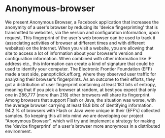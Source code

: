 # Anonymous-browser
We present Anonymous Browser, a Facebook application that increases the anonymity of a user's
browser by reducing its 'device fingerprinting' that is transmitted to websites, via the version and
configuration information, upon request. This fingerprint of the user's web browser can be
used to track it (associating activities of browser at different times and with different websites) on the Internet. When you visit a website, you are allowing that site to access a lot of
information about your browser's version and configuration information. When combined with
other information like IP address etc., this information can create a kind of signature that could
be used to identify your computer. The Electronic Frontier Foundation (EFF) made a test side,
panopticlick.eff.org, where they observed user traffic for analyzing their browser’s fingerprints.
As an outcome to their efforts, they got a distribution of user fingerprint containing at
least 18.1 bits of entropy, meaning that if you pick a browser at random, at best you expect that
only one in 286,777 (more than 218) other browsers will share its fingerprint. Among browsers
that support Flash or Java, the situation was worse, with the average browser carrying at least
18.8 bits of identifying information. 94.2 % of browsers with Flash or Java were unique in their
(EFF’s) collected samples. So keeping this all into mind we are developing our project
“Anonymous Browser”, which will try and implement a strategy for making the 'device
fingerprint' of a user's browser more anonymous in a distributed environment.


